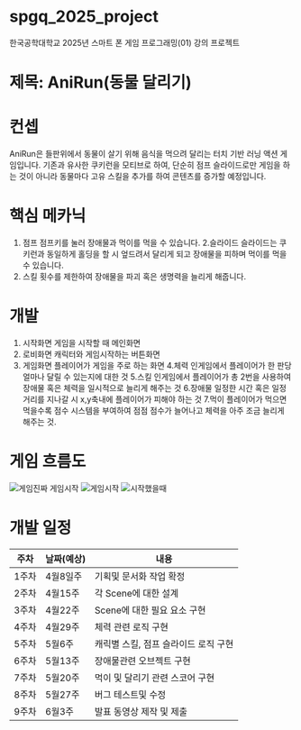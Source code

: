 # spgq_2025_project

 한국공학대학교 2025년 스마트 폰 게임 프로그래밍(01) 강의 프로젝트
 
# 제목: AniRun(동물 달리기)

# 컨셉

AniRun은 들판위에서 동물이 살기 위해 음식을 먹으려 달리는 터치 기반 러닝 액션 게임입니다.
기존과 유사한 쿠키런을 모티브로 하여, 단순히 점프 슬라이드로만 게임을 하는 것이 아니라 동물마다 고유 스킬을 추가를 하여 콘텐츠를 증가할 예정입니다.

# 핵심 메카닉

1. 점프
  점프키를 눌러 장애물과 먹이를 먹을 수 있습니다.
2.슬라이드
 슬라이드는 쿠키런과 동일하게 홀딩을 할 시 엎드려서 달리게 되고 장애물을 피하며 먹이를 먹을 수 있습니다.
3. 스킬
   횟수를 제한하여 장애물을 파괴 혹은 생명력을 늘리게 해줍니다.

# 개발
1. 시작화면
   게임을 시작할 때 메인화면
2. 로비화면
   캐릭터와 게임시작하는 버튼화면
3. 게임화면
   플레이어가 게임을 주로 하는 화면
4.체력
  인게임에서 플레이어가 한 판당 얼마나 달릴 수 있는지에 대한 것
5.스킬
 인게임에서 플레이어가 총 2번을 사용하여 장애물 혹은 체력을 일시적으로 늘리게 해주는 것
6.장애물
 일정한 시간 혹은 일정 거리를 지나갈 시 x,y축내에 플레이어가 피해야 하는 것
7.먹이
 플레이어가 먹으면 먹을수록 점수 시스템을 부여하여 점점 점수가 늘어나고 체력을 아주 조금 늘리게 해주는 것.

# 게임 흐름도



![게임진짜 게임시작](https://github.com/user-attachments/assets/75ddb237-6a71-466a-9dc5-a8667933f408)
![게임시작](https://github.com/user-attachments/assets/7f96d883-9088-4de4-9673-904383ab3dbf)
![시작했을때](https://github.com/user-attachments/assets/ef5974dc-c47a-491e-9da9-2d43cf91f4f9)

# 개발 일정


|주차|날짜(예상)|내용|
|------|---|---|
|1주차|4월8일주|기획및 문서화 작업 확정|
|2주차|4월15주|각 Scene에 대한 설계|
|3주차|4월22주|Scene에 대한 필요 요소 구현|
|4주차|4월29주|체력 관련 로직 구현|
|5주차|5월6주|캐릭별 스킬, 점프 슬라이드 로직 구현|
|6주차|5월13주|장애물관련 오브젝트 구현|
|7주차|5월20주|먹이 및 달리기 관련 스코어 구현|
|8주차|5월27주|버그 테스트및 수정|
|9주차|6월3주|발표 동영상 제작 및 제출|

